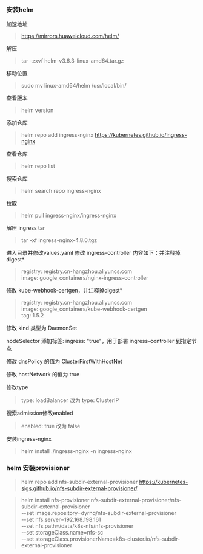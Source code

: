 ### 安装helm
加速地址
> https://mirrors.huaweicloud.com/helm/

解压
> tar -zxvf helm-v3.6.3-linux-amd64.tar.gz

移动位置
> sudo mv linux-amd64/helm /usr/local/bin/

查看版本
> helm version

添加仓库
> helm repo add ingress-nginx https://kubernetes.github.io/ingress-nginx

查看仓库
> helm repo list

搜索仓库
> helm search repo ingress-nginx

拉取
> helm pull ingress-nginx/ingress-nginx

解压 ingress tar
> tar -xf ingress-nginx-4.8.0.tgz

进入目录并修改values.yaml
修改 ingress-controller 内容如下：并注释掉digest*
> registry: registry.cn-hangzhou.aliyuncs.com  
> image: google_containers/nginx-ingress-controller

修改 kube-webhook-certgen，并注释掉digest* 
> registry: registry.cn-hangzhou.aliyuncs.com  
> image: google_containers/kube-webhook-certgen  
> tag: 1.5.2


修改 kind 类型为 DaemonSet

nodeSelector 添加标签: ingress: "true"，用于部署 ingress-controller 到指定节点

修改 dnsPolicy 的值为 ClusterFirstWithHostNet

修改 hostNetwork 的值为 true

修改type
> type: loadBalancer 改为 type: ClusterIP

搜索admission修改enabled
> enabled: true 改为 false

安装ingress-nginx
> helm install ./ingress-nginx -n ingress-nginx

### helm 安装provisioner
> helm repo add nfs-subdir-external-provisioner https://kubernetes-sigs.github.io/nfs-subdir-external-provisioner/

> helm install nfs-provisioner nfs-subdir-external-provisioner/nfs-subdir-external-provisioner \
--set image.repository=dyrnq/nfs-subdir-external-provisioner \
--set nfs.server=192.168.198.161 \
--set nfs.path=/data/k8s-nfs/nfs-provisioner \
--set storageClass.name=nfs-sc \
--set storageClass.provisionerName=k8s-cluster.io/nfs-subdir-external-provisioner